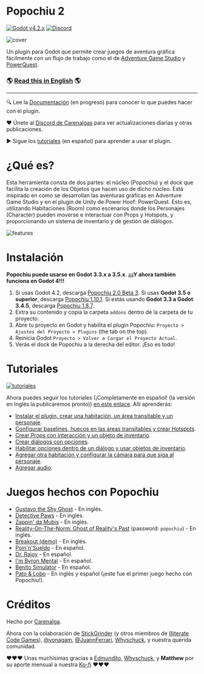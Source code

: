 # Popochiu 2

[![Godot v4.2.x](https://img.shields.io/badge/Godot-4.2.x-blue)](https://godotengine.org/download/archive/4.2.1-stable/) [![Discord](https://img.shields.io/discord/1128222869898416182?label=Discord&logo=discord&logoColor=ffffff&labelColor=5865F2&color=5865F2)](https://discord.gg/Frv8C9Ters)

![cover](https://github.com/carenalgas/popochiu/wiki/images/popochiu_2_hero-es.png "Popochiu")

Un plugin para Godot que permite crear juegos de aventura gráfica fácilmente con un flujo de trabajo como el de [Adventure Game Studio](https://www.adventuregamestudio.co.uk/) y [PowerQuest](https://powerhoof.itch.io/powerquest).

### 🌎 [Read this in English](./README.md) 🌎

---

🔍 Lee la [Documentación](https://carenalgas.github.io/popochiu/) (en progreso) para conocer lo que puedes hacer con el plugin.

❤️ Únete al [Discord de Carenalgas](https://discord.gg/Frv8C9Ters) para ver actualizaciones diarias y otras publicaciones.

▶️ Sigue los [tutoriales](https://www.youtube.com/playlist?list=PLH0IOYEunrBDz6h4G3vujEmQUZs8vLjz8) (en español) para aprender a usar el plugin.



# ¿Qué es?

Esta herramienta consta de dos partes: el núcleo (Popochiu) y el dock que facilita la creación de los Objetos que hacen uso de dicho núcleo. Está inspirado en como se desarrollan las aventuras gráficas en Adventure Game Studio y en el plugin de Unity de Power Hoof: PowerQuest. Esto es, utilizando Habitaciones (Room) como escenarios donde los Personajes (Character) pueden moverse e interactuar con Props y Hotspots, y proporcionando un sistema de inventario y de gestión de diálogos.

![features](https://github.com/carenalgas/popochiu/wiki/images/popochiu_list_of_features-es.png "Features")



# Instalación

**Popochiu puede usarse en Godot 3.3.x a 3.5.x**. **¡¡¡Y ahora también funciona en Godot 4!!!**

1. Si usas Godot 4.2, descarga [Popochiu 2.0 Beta 3](https://github.com/carenalgas/popochiu/releases/download/v2.0.0-beta3/popochiu-v2.0.0-beta3.zip). Si usas **Godot 3.5 o superior**, descarga [Popochiu 1.10.1](https://github.com/carenalgas/popochiu/releases/download/v1.10.1/popochiu-v1.10.1.zip). Si estás usando **Godot 3.3 a Godot 3.4.5**, descarga [Popochiu 1.8.7](https://github.com/carenalgas/popochiu/releases/download/v1.8.7/popochiu-v1.8.7.zip).
2. Extra su contenido y copia la carpeta `addons` dentro de la carpeta de tu proyecto.
3. Abre tu proyecto en Godot y habilita el plugin Popochiu: `Proyecto > Ajustes del Proyecto > Plugins` (the tab on the top).
4. Reinicia Godot `Proyecto > Volver a Cargar el Proyecto Actual`.
5. Verás el dock de Popochiu a la derecha del editor. ¡Eso es todo!




# Tutoriales

[![tutoriales](https://github.com/carenalgas/popochiu/wiki/images/popochiu_tutorials_button-es.png "Ir a los tutoriales")](https://www.youtube.com/playlist?list=PLH0IOYEunrBDz6h4G3vujEmQUZs8vLjz8)

Ahora puedes seguir los tutoriales (¡Completamente en español! (la versión en Inglés la publicaremos pronto)) [en este enlace](https://www.youtube.com/playlist?list=PLH0IOYEunrBDz6h4G3vujEmQUZs8vLjz8). Allí aprenderás:

- [Instalar el plugin, crear una habitación, un área transitable y un personaje](https://youtu.be/-N62S1DHbcs).
- [Configurar baselines, huecos en las areas transitables y crear Hotspots](https://youtu.be/5RbqbG3_0ak).
- [Crear Props con interacción y un objeto de inventario](https://youtu.be/_an0YF3Bd50).
- [Crear diálogos con opciones](https://youtu.be/Aql4wh2itF4).
- [Habilitar opciones dentro de un diálogo y usar objetos de inventario](https://youtu.be/Ad_YBG-_wYE).
- [Agregar otra habitación y configurar la cámara para que siga al personaje](https://youtu.be/YFEZaSty3aw).
- [Agregar audio](https://youtu.be/VF7V6BJmQVQ).



# Juegos hechos con Popochiu

- [Gustavo the Shy Ghost](https://lexibobble.itch.io/gustavo-the-shy-ghost-project) - En inglés.
- [Detective Paws](https://benjatk.itch.io/detective-paws) - En inglés.
- [Zappin' da Mubis](https://carenalga.itch.io/zappin-da-mubis) - En inglés.
- [Reality-On-The-Norm: Ghost of Reality's Past](https://edmundito.itch.io/ron-ghost) (password: `popochiu`) - En inglés.
- [Breakout (demo)](https://rockyrococo.itch.io/breakout-demo) - En inglés.
- [Poin'n'Sueldo](https://matata-exe.itch.io/pointnsueldo) - En español.
- [Dr. Rajoy](https://guldann.itch.io/dr-rajoy) - En español.
- [I'm Byron Mental](https://leocantus23.itch.io/im-byron-mental-colombia) - En español.
- [Benito Simulator](https://panconqueso94.itch.io/benito-simulator) - En español.
- [Pato & Lobo](https://perroviejo.itch.io/patolobo) - En inglés y español (¡este fue el primer juego hecho con Popochiu!).



# Créditos

Hecho por [Carenalga](https://carenalga.itch.io).

Ahora con la colaboración de [StickGrinder](https://twitter.com/StickGrinder) (y otros miembros de [Illiterate Code Games](https://illiteratecodegames.itch.io)), [@vonagam](https://github.com/vonagam), [@JuannFerrari](https://github.com/JuannFerrari), [Whyschuck](https://github.com/Whyshchuck), y nuestra querida comunidad.

:heart::heart::heart: Unas muchísimas gracias a [Edmundito](https://github.com/edmundito), [Whyschuck](https://github.com/Whyshchuck), y **Matthew** por su aporte mensual a nuestra [Ko-fi](https://ko-fi.com/carenalga) :heart::heart::heart:

